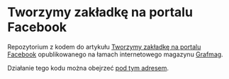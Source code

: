 # Tworzymy zakładkę na portalu Facebook

Repozytorium z kodem do artykułu [Tworzymy zakładkę na portalu Facebook](http://grafmag.pl/artykuly/tworzymy-zakladke-na-portalu-facebook/) opublikowanego na łamach internetowego magazynu [Grafmag](http://grafmag.pl).

Działanie tego kodu można obejrzeć [pod tym adresem](https://www.facebook.com/Grafmag/app_233336656706349).